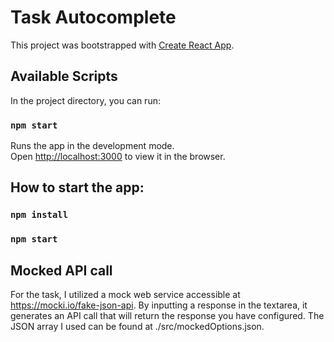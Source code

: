 # Task Autocomplete

This project was bootstrapped with [Create React App](https://github.com/facebook/create-react-app).

## Available Scripts

In the project directory, you can run:

### `npm start`

Runs the app in the development mode.\
Open [http://localhost:3000](http://localhost:3000) to view it in the browser.

## How to start the app:

### `npm install`
### `npm start`

## Mocked API call

For the task, I utilized a mock web service accessible at https://mocki.io/fake-json-api.
By inputting a response in the textarea, it generates an API call that will return the response you have configured.
The JSON array I used can be found at ./src/mockedOptions.json.
